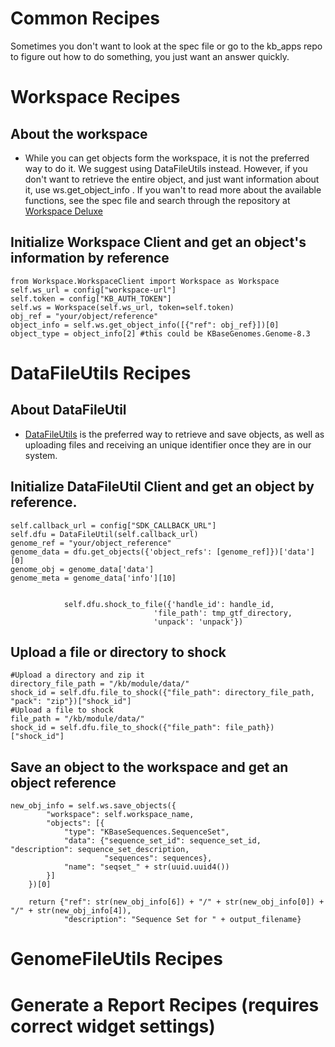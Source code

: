 # Common Recipes
Sometimes you don't want to look at the spec file or go to the kb_apps repo to figure out how to do something,
you just want an answer quickly.


# Workspace Recipes

## About the workspace
* While you can get objects form the workspace, it is not the preferred way to do it. We suggest using DataFileUtils instead.
However, if you don't want to retrieve the entire object, and just want information about it, use ws.get_object_info .
If you wan't to read more about the available functions, see the spec file and search through the repository at 
[Workspace Deluxe](https://github.com/kbase/workspace_deluxe)



## Initialize Workspace Client and get an object's information by reference
    from Workspace.WorkspaceClient import Workspace as Workspace
    self.ws_url = config["workspace-url"]
    self.token = config["KB_AUTH_TOKEN"]
    self.ws = Workspace(self.ws_url, token=self.token)
    obj_ref = "your/object/reference"
    object_info = self.ws.get_object_info([{"ref": obj_ref}])[0]
    object_type = object_info[2] #this could be KBaseGenomes.Genome-8.3
    
# DataFileUtils Recipes

## About DataFileUtil
* [DataFileUtils](https://github.com/kbaseapps/DataFileUtil) is the preferred way to retrieve and save objects, as well as uploading files and receiving an unique identifier once they are in our system.

## Initialize DataFileUtil Client and get an object by reference.
    self.callback_url = config["SDK_CALLBACK_URL"]
    self.dfu = DataFileUtil(self.callback_url)
    genome_ref = "your/object_reference"
    genome_data = dfu.get_objects({'object_refs': [genome_ref]})['data'][0]
    genome_obj = genome_data['data']
    genome_meta = genome_data['info'][10]
    
    
                self.dfu.shock_to_file({'handle_id': handle_id,
                                    'file_path': tmp_gtf_directory,
                                    'unpack': 'unpack'})
    
## Upload a file or directory to shock 
    #Upload a directory and zip it
    directory_file_path = "/kb/module/data/"
    shock_id = self.dfu.file_to_shock({"file_path": directory_file_path, "pack": "zip"})["shock_id"]
    #Upload a file to shock
    file_path = "/kb/module/data/"
    shock_id = self.dfu.file_to_shock({"file_path": file_path})["shock_id"]
    
    

## Save an object to the workspace and get an object reference

    new_obj_info = self.ws.save_objects({
            "workspace": self.workspace_name,
            "objects": [{
                "type": "KBaseSequences.SequenceSet",
                "data": {"sequence_set_id": sequence_set_id, "description": sequence_set_description,
                         "sequences": sequences},
                "name": "seqset_" + str(uuid.uuid4())
            }]
        })[0]

        return {"ref": str(new_obj_info[6]) + "/" + str(new_obj_info[0]) + "/" + str(new_obj_info[4]),
                "description": "Sequence Set for " + output_filename}




# GenomeFileUtils Recipes


# Generate a Report Recipes (requires correct widget settings)

